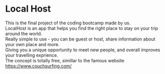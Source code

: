 # Local Host

This is the final project of the coding bootcamp made by us.    
LocalHost is an app that helps you find the right place to stay on your trip around the world.      
Really simple to use - you can be guest or host, share information about your own place and more.   
Giving you a unique opportunity to meet new people, and overall improves your travelling exprience.    
The concept is totally free, simillar to the famous website https://www.couchsurfing.com/

